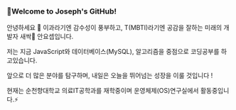 ###  👋Welcome to Joseph's GitHub! 

안녕하세요 👋 이과라기엔 감수성이 풍부하고, T(MBTI)라기엔 공감을 잘하는 미래의 개발자 새싹🌱 안요셉입니다.

저는 지금 JavaScript와 데이터베이스(MySQL), 알고리즘을 중점으로 코딩공부를 하고있습니다.

앞으로 더 많은 분야를 탐구하며, 내일은 오늘을 뛰어넘는 성장을 이룰 것입니다 !

현재는 순천향대학교 의료IT공학과를 재학중이며 운영체제(OS)연구실에서 활동중입니다.⚡


<!--
**YosepAhn/YosepAhn** is a ✨ _special_ ✨ repository because its `README.md` (this file) appears on your GitHub profile.

Here are some ideas to get you started:

- 🔭 I’m currently working on ...
- 🌱 I’m currently learning ...
- 👯 I’m looking to collaborate on ...
- 🤔 I’m looking for help with ...
- 💬 Ask me about ...
- 📫 How to reach me: ...
- 😄 Pronouns: ...
- ⚡ Fun fact: ...
-->
